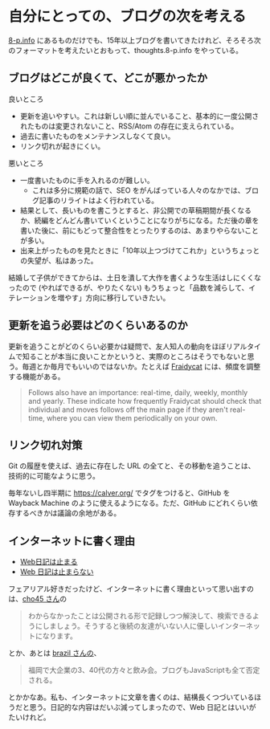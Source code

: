 # 自分にとっての、ブログの次を考える

[8-p.info](https://blog.8-p.info/) にあるものだけでも、15年以上ブログを書いてきたけれど、そろそろ次のフォーマットを考えたいとおもって、thoughts.8-p.info をやっている。

## ブログはどこが良くて、どこが悪かったか

良いところ

- 更新を追いやすい。これは新しい順に並んでいること、基本的に一度公開されたものは変更されないこと、RSS/Atom の存在に支えられている。
- 過去に書いたものをメンテナンスしなくて良い。
- リンク切れが起きにくい。

悪いところ

- 一度書いたものに手を入れるのが難しい。
  - これは多分に規範の話で、SEO をがんばっている人々のなかでは、ブログ記事のリライトはよく行われている。
- 結果として、長いものを書こうとすると、非公開での草稿期間が長くなるか、続編をどんどん書いていくということになりがちになる。ただ後の章を書いた後に、前にもどって整合性をとったりするのは、あまりやらないことが多い。
- 出来上がったものを見たときに「10年以上つづけてこれか」というちょっとの失望が、私はあった。

結婚して子供ができてからは、土日を潰して大作を書くような生活はしにくくなったので (やればできるが、やりたくない) もうちょっと「品数を減らして、イテレーションを増やす」方向に移行していきたい。

## 更新を追う必要はどのくらいあるのか

更新を追うことがどのくらい必要かは疑問で、友人知人の動向をほぼリアルタイムで知ることが本当に良いことかというと、実際のところはそうでもないと思う。毎週とか毎月でもいいのではないか。たとえば [Fraidycat](https://fraidyc.at/) には、頻度を調整する機能がある。

> Follows also have an importance: real-time, daily, weekly, monthly and yearly. These indicate how frequently Fraidycat should check that individual and moves follows off the main page if they aren't real-time, where you can view them periodically on your own.

## リンク切れ対策

Git の履歴を使えば、過去に存在した URL の全てと、その移動を追うことは、技術的に可能なように思う。

毎年ないし四半期に <https://calver.org/> でタグをつけると、GitHub を Wayback Machine のように使えるようになる。ただ、GitHub にどれくらい依存するべきかは議論の余地がある。

## インターネットに書く理由

* [Web日記は止まる](https://laiso.hatenablog.com/entry/2022/05/07/movable_type)
* [Web 日記は止まらない](https://blog.kyanny.me/entry/2022/05/08/045318)

フェアリアル好きだったけど、インターネットに書く理由といって思い出すのは、[cho45 さん](https://lowreal.net/2016/07/11/1)の

> わからなかったことは公開される形で記録しつつ解決して、検索できるようにしましょう。そうすると後続の友達がいない人に優しいインターネットになります。

とか、あとは [brazil さんの](https://web.archive.org/web/20070214075029/http://d.hatena.ne.jp/brazil/20070209/1171262607)、

> 福岡で大企業の3、40代の方々と飲み会。ブログもJavaScriptも全て否定される。

とかかなあ。私も、インターネットに文章を書くのは、結構長くつづいているほうだと思う。日記的な内容はだいぶ減ってしまったので、Web 日記とはいいがたいけれど。
